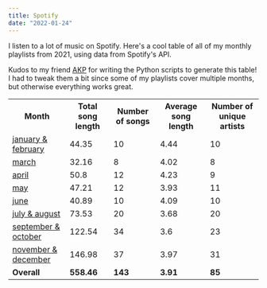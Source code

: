 ```yaml
---
title: Spotify
date: "2022-01-24"
---
```


I listen to a lot of music on Spotify. Here's a cool table of all of my monthly playlists from 2021, using data from Spotify's API.

Kudos to my friend [AKP](https://www.tdpain.net/) for writing the Python scripts to generate this table! I had to tweak them a bit since some of my playlists cover multiple months, but otherwise everything works great.


<table><tr><th>Month</th>
<th>Total song length</th>
<th>Number of songs</th>
<th>Average song length</th>
<th>Number of unique artists</th></tr><tr><td><a href="https://open.spotify.com/playlist/6sOck9ehOzKBBIrc0TnHT4" target="_blank" rel="noreferrer noopener">january & february</a></td>
<td>44.35</td>
<td>10</td>
<td>4.44</td>
<td>10</td></tr><tr><td><a href="https://open.spotify.com/playlist/5JtBlukYSFeAxbA2ba7N2k" target="_blank" rel="noreferrer noopener">march</a></td>
<td>32.16</td>
<td>8</td>
<td>4.02</td>
<td>8</td></tr><tr><td><a href="https://open.spotify.com/playlist/22KJZ0spSCiPHWog7lmfCe" target="_blank" rel="noreferrer noopener">april</a></td>
<td>50.8</td>
<td>12</td>
<td>4.23</td>
<td>9</td></tr><tr><td><a href="https://open.spotify.com/playlist/6qr3B8vy4qxIYYbKfVMzzk" target="_blank" rel="noreferrer noopener">may</a></td>
<td>47.21</td>
<td>12</td>
<td>3.93</td>
<td>11</td></tr><tr><td><a href="https://open.spotify.com/playlist/2NIuYZJM6zqvDmXuE44uwP" target="_blank" rel="noreferrer noopener">june</a></td>
<td>40.89</td>
<td>10</td>
<td>4.09</td>
<td>10</td></tr><tr><td><a href="https://open.spotify.com/playlist/4nlSTjTyViNBRNcLke7X1j" target="_blank" rel="noreferrer noopener">july & august</a></td>
<td>73.53</td>
<td>20</td>
<td>3.68</td>
<td>20</td></tr><tr><td><a href="https://open.spotify.com/playlist/5Cs9Z9hKmwza02JMwE28i0" target="_blank" rel="noreferrer noopener">september & october</a></td>
<td>122.54</td>
<td>34</td>
<td>3.6</td>
<td>23</td></tr><tr><td><a href="https://open.spotify.com/playlist/66M55mDNl8DaxmpTmMorCg" target="_blank" rel="noreferrer noopener">november & december</a></td>
<td>146.98</td>
<td>37</td>
<td>3.97</td>
<td>31</td></tr><tr><td><b>Overall</b></td>
<td><b>558.46</b></td>
<td><b>143</b></td>
<td><b>3.91</b></td>
<td><b>85</b></td></tr></table>
